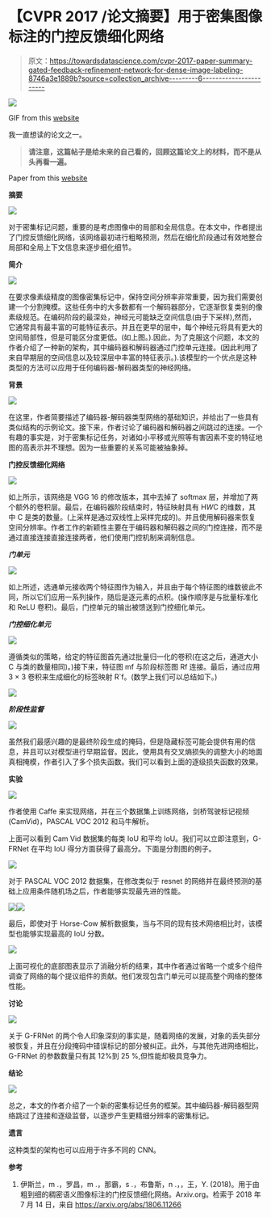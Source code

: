 # 【CVPR 2017 /论文摘要】用于密集图像标注的门控反馈细化网络

> 原文：<https://towardsdatascience.com/cvpr-2017-paper-summary-gated-feedback-refinement-network-for-dense-image-labeling-8746a3e1889b?source=collection_archive---------6----------------------->

![](img/ee1c146f667d4cbdd4eb6a0f5f790da1.png)

GIF from this [website](https://giphy.com/gifs/tech-computing-segmentation-GbNuEXVzgLrDW)

我一直想读的论文之一。

> **请注意，这篇帖子是给未来的自己看的，回顾这篇论文上的材料，而不是从头再看一遍。**

Paper from this [website](https://arxiv.org/pdf/1806.11266.pdf)

**摘要**

![](img/9c5fa59bde270fe5fa698919d85f6adb.png)

对于密集标记问题，重要的是考虑图像中的局部和全局信息。在本文中，作者提出了门控反馈细化网络，该网络最初进行粗略预测，然后在细化阶段通过有效地整合局部和全局上下文信息来逐步细化细节。

**简介**

![](img/71ff3c9353672a072a0b5662d9c3b5a4.png)

在要求像素级精度的图像密集标记中，保持空间分辨率非常重要，因为我们需要创建一个分割掩模。这些任务中的大多数都有一个解码器部分，它逐渐恢复类别的像素级规范。在编码阶段的最深处，神经元可能缺乏空间信息(由于下采样),然而，它通常具有最丰富的可能特征表示。并且在更早的层中，每个神经元将具有更大的空间局部性，但是可能区分度更低。(如上图。).因此，为了克服这个问题，本文的作者介绍了一种新的架构，其中编码器和解码器通过门控单元连接。(因此利用了来自早期层的空间信息以及较深层中丰富的特征表示。).该模型的一个优点是这种类型的方法可以应用于任何编码器-解码器类型的神经网络。

**背景**

![](img/84b8ec99c7f4743d54e4280c8e8c8113.png)

在这里，作者简要描述了编码器-解码器类型网络的基础知识，并给出了一些具有类似结构的示例论文。接下来，作者讨论了编码器和解码器之间跳过的连接。一个有趣的事实是，对于密集标记任务，对诸如小平移或光照等有害因素不变的特征地图的高表示并不理想。因为一些重要的关系可能被抽象掉。

**门控反馈细化网络**

![](img/4b3391ac56ad3271d955c91f41dee2d3.png)

如上所示，该网络是 VGG 16 的修改版本，其中去掉了 softmax 层，并增加了两个额外的卷积层。最后，在编码器阶段结束时，特征映射具有 H*W*C 的维数，其中 C 是类的数量。(上采样是通过双线性上采样完成的)。并且使用解码器来恢复空间分辨率。作者工作的新颖性主要在于编码器和解码器之间的门控连接，而不是通过直接连接直接连接两者，他们使用门控机制来调制信息。

***门单元***

![](img/f07a695b4a85dddbf265394abbd550cc.png)

如上所述，选通单元接收两个特征图作为输入，并且由于每个特征图的维数彼此不同，所以它们应用一系列操作，随后是逐元素的点积。(操作顺序是与批量标准化和 ReLU 卷积)。最后，门控单元的输出被馈送到门控细化单元。

***门控细化单元***

![](img/ff2c0429878414389a40624970023d68.png)

遵循类似的策略，给定的特征图首先通过批量归一化的卷积(在这之后，通道大小 C 与类的数量相同)。)接下来，特征图 mf 与阶段标签图 Rf 连接。最后，通过应用 3 × 3 卷积来生成细化的标签映射 R`f。(数学上我们可以总结如下。)

![](img/04c3b49b1282bb2956a8def8fdd91259.png)

***阶段性监督***

![](img/68d35990fedc349452c8d0ff10ebc11c.png)

虽然我们最感兴趣的是最终阶段生成的掩码，但是隐藏标签可能会提供有用的信息，并且可以对模型进行早期监督。因此，使用具有交叉熵损失的调整大小的地面真相掩模，作者引入了多个损失函数。我们可以看到上面的逐级损失函数的效果。

**实验**

![](img/1ad9abc4723a5267ec47d08310028928.png)

作者使用 Caffe 来实现网络，并在三个数据集上训练网络，剑桥驾驶标记视频(CamVid)，PASCAL VOC 2012 和马牛解析。

上面可以看到 Cam Vid 数据集的每类 IoU 和平均 IoU。我们可以立即注意到，G-FRNet 在平均 IoU 得分方面获得了最高分。下面是分割图的例子。

![](img/203573ab39d421e854305c1c15c630ea.png)

对于 PASCAL VOC 2012 数据集，在修改类似于 resnet 的网络并在最终预测的基础上应用条件随机场之后，作者能够实现最先进的性能。

![](img/5859df6cae0652373ba74dfe62e6d1ca.png)![](img/76334451c67526238902fe944b275898.png)

最后，即使对于 Horse-Cow 解析数据集，当与不同的现有技术网络相比时，该模型也能够实现最高的 IoU 分数。

![](img/0686aafef2ef7d8ff8d7a9a63a95ca45.png)

上面可视化的底部图表显示了消融分析的结果，其中作者通过省略一个或多个组件调查了网络的每个提议组件的贡献。他们发现包含门单元可以提高整个网络的整体性能。

**讨论**

![](img/90a5b3c5dda91f3c54ef3ab4a5860c2f.png)

关于 G-FRNet 的两个令人印象深刻的事实是，随着网络的发展，对象的丢失部分被恢复，并且在分段掩码中错误标记的部分被纠正。此外，与其他先进网络相比，G-FRNet 的参数数量只有其 12%到 25 %,但性能却极具竞争力。

**结论**

![](img/5be9e8f1f30e3ae4221b25a701892dbe.png)

总之，本文的作者介绍了一个新的密集标记任务的框架。其中编码器-解码器型网络跳过了连接和逐级监督，以逐步产生更精细分辨率的密集标记。

**遗言**

这种类型的架构也可以应用于许多不同的 CNN。

**参考**

1.  伊斯兰，m .，罗昌，m .，那霸，s .，布鲁斯，n .，，王，Y. (2018)。用于由粗到细的稠密语义图像标注的门控反馈细化网络。Arxiv.org。检索于 2018 年 7 月 14 日，来自 https://arxiv.org/abs/1806.11266
